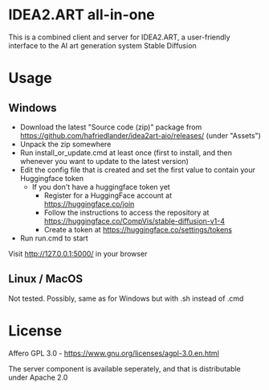 # IDEA2.ART all-in-one

This is a combined client and server for IDEA2.ART, a user-friendly interface to the AI art generation system Stable Diffusion

# Usage

## Windows


- Download the latest "Source code (zip)" package from https://github.com/hafriedlander/idea2art-aio/releases/ (under "Assets")
- Unpack the zip somewhere
- Run install_or_update.cmd at least once (first to install, and then whenever you want to update to the latest version)
- Edit the config file that is created and set the first value to contain your Huggingface token
  - If you don't have a huggingface token yet
    - Register for a HuggingFace account at https://huggingface.co/join
    - Follow the instructions to access the repository at https://huggingface.co/CompVis/stable-diffusion-v1-4
    - Create a token at https://huggingface.co/settings/tokens
- Run run.cmd to start

Visit http://127.0.0.1:5000/ in your browser

## Linux / MacOS

Not tested. Possibly, same as for Windows but with .sh instead of .cmd

# License

Affero GPL 3.0 - https://www.gnu.org/licenses/agpl-3.0.en.html

The server component is available seperately, and that is distributable under Apache 2.0